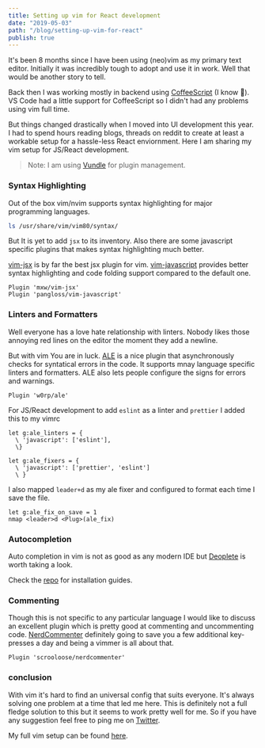 ```yaml
---
title: Setting up vim for React development
date: "2019-05-03"
path: "/blog/setting-up-vim-for-react"
publish: true
---
```


It's been 8 months since I have been using (neo)vim as my primary text editor.
Initially it was incredibly tough to adopt and use it in work. Well that would
be another story to tell.

Back then I was working mostly in backend using [CoffeeScript](https://coffeescript.org/)
(I know 🙈). VS Code had a little support for CoffeeScript so I didn't had any 
problems using vim full time.

But things changed drastically when I moved into UI development this year. I had
to spend hours reading blogs, threads on reddit to create at least a workable
setup for a hassle-less React enviornment. Here I am sharing my vim setup for 
JS/React development.

> Note: I am using [Vundle](https://github.com/VundleVim/Vundle.vim) for plugin
> management.

### Syntax Highlighting

Out of the box vim/nvim supports syntax highlighting for major programming
languages.

``` bash
ls /usr/share/vim/vim80/syntax/
```

But It is yet to add `jsx` to its inventory. Also there are some javascript 
specific plugins that makes syntax highlighting much better.

[vim-jsx](https://github.com/mxw/vim-jsx) is by far the best jsx plugin for vim.
[vim-javascript](https://github.com/pangloss/vim-javascript) provides better 
syntax highlighting and code folding support compared to the default one.


``` vim
Plugin 'mxw/vim-jsx'
Plugin 'pangloss/vim-javascript'
```
### Linters and Formatters

Well everyone has a love hate relationship with linters. Nobody likes those 
annoying red lines on the editor the moment they add a newline.

But with vim You are in luck. [ALE](https://github.com/w0rp/ale) is a nice 
plugin that asynchronously checks for syntatical errors in the code. It supports
mnay language specific linters and formatters. ALE also lets people configure
the signs for errors and warnings.

``` vim
Plugin 'w0rp/ale'
```

For JS/React development to add `eslint` as a linter and `prettier` I added
this to my vimrc

``` vim
let g:ale_linters = {
  \ 'javascript': ['eslint'],
  \}

let g:ale_fixers = {
  \ 'javascript': ['prettier', 'eslint']
  \ }
```

I also mapped `leader+d` as my ale fixer and configured to format each time I
save the file.

``` vim
let g:ale_fix_on_save = 1
nmap <leader>d <Plug>(ale_fix)
```

### Autocompletion

Auto completion in vim is not as good as any modern IDE but [Deoplete](https://github.com/Shougo/deoplete.nvim)
is worth taking a look.

Check the [repo](https://github.com/Shougo/deoplete.nvim#install) for 
installation guides.

### Commenting

Though this is not specific to any particular language I would like to discuss
an excellent plugin which is pretty good at commenting and uncommenting code.
[NerdCommenter](https://github.com/scrooloose/nerdcommenter) definitely going
to save you a few additional key-presses a day and being a vimmer is all about 
that.

``` vim
Plugin 'scrooloose/nerdcommenter'
```

### conclusion

With vim it's hard to find an universal config that suits everyone. It's always
solving one problem at a time that led me here. This is definitely not a full
fledge solution to this but it seems to work pretty well for me. So if you have 
any suggestion feel free to ping me on [Twitter](https://twitter.com/ThisIsRudra).

My full vim setup can be found [here](https://github.com/mrprofessor/dotfiles/blob/master/.vimrc).
